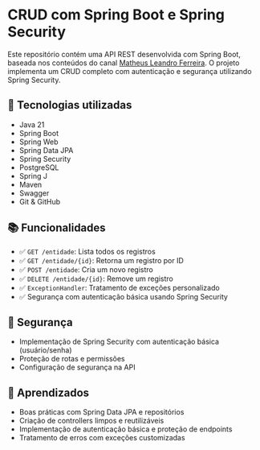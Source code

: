 # CRUD com Spring Boot e Spring Security

Este repositório contém uma API REST desenvolvida com Spring Boot, baseada nos conteúdos do canal [Matheus Leandro Ferreira](https://www.youtube.com/@matheuslf). O projeto implementa um CRUD completo com autenticação e segurança utilizando Spring Security.

## 🚀 Tecnologias utilizadas

- Java 21
- Spring Boot
- Spring Web
- Spring Data JPA
- Spring Security
- PostgreSQL
- Spring J
- Maven
- Swagger
- Git & GitHub

## 📚 Funcionalidades

- ✅ `GET /entidade`: Lista todos os registros
- ✅ `GET /entidade/{id}`: Retorna um registro por ID
- ✅ `POST /entidade`: Cria um novo registro
- ✅ `DELETE /entidade/{id}`: Remove um registro
- ✅ `ExceptionHandler`: Tratamento de exceções personalizado
- ✅ Segurança com autenticação básica usando Spring Security

## 🔐 Segurança

- Implementação de Spring Security com autenticação básica (usuário/senha)
- Proteção de rotas e permissões
- Configuração de segurança na API

## 🧠 Aprendizados

- Boas práticas com Spring Data JPA e repositórios
- Criação de controllers limpos e reutilizáveis
- Implementação de autenticação básica e proteção de endpoints
- Tratamento de erros com exceções customizadas
